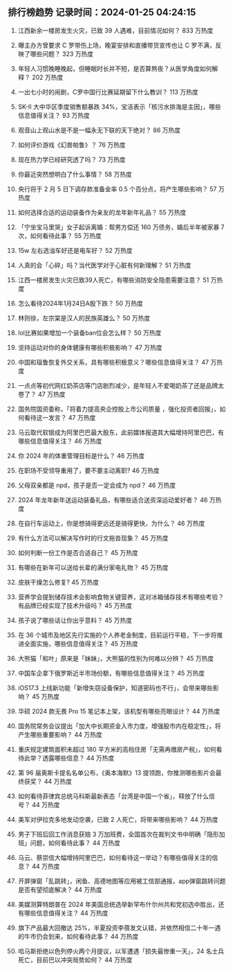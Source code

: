 
## 排行榜趋势 记录时间：2024-01-25 04:24:15
  
  1. 江西新余一楼房发生火灾，已致 39 人遇难，目前情况如何？ 833 万热度
    
  2. 曝主办方曾要求 C 罗带伤上场，晚宴安排和直播带货宣传也让 C 罗不满，反映了哪些问题？ 323 万热度
    
  3. 年轻人习惯晚睡晚起，但睡眠时长并不短，是否算熬夜？从医学角度如何解释？ 202 万热度
    
  4. 一出七小时的闹剧，C罗中国行比赛延期留下什么教训？ 113 万热度
    
  5. SK-II 大中华区季度销售额暴跌 34%，宝洁表示「核污水排海是主因」，哪些信息值得关注？ 93 万热度
    
  6. 观音山上观山水是不是一幅永无下联的天下绝对？ 86 万热度
    
  7. 如何评价游戏《幻兽帕鲁》？ 76 万热度
    
  8. 现在热力学已经研究透了吗？ 73 万热度
    
  9. 你最近突然想明白了什么事情？ 58 万热度
    
  10. 央行将于 2 月 5 日下调存款准备金率 0.5 个百分点，将产生哪些影响？ 57 万热度
    
  11. 如何选择合适的运动装备作为亲友的龙年新年礼品？ 55 万热度
    
  12. 「宁坐宝马里哭」女子起诉离婚：帮男方偿还 160 万债务，婚后半年被家暴 7 次，如何看待此事？ 55 万热度
    
  13. 15w 左右选油车好还是电车好？ 52 万热度
    
  14. 人真的会「心碎」吗？当代医学对于心脏有何新理解？ 51 万热度
    
  15. 江西一楼房发生火灾已致39人死亡，有哪些消防安全隐患需要注意？ 51 万热度
    
  16. 怎么看待2024年1月24日A股下跌？ 50 万热度
    
  17. 林则徐，左宗棠是汉人的民族英雄么？ 50 万热度
    
  18. lol比赛如果增加一个装备ban位会怎么样？ 50 万热度
    
  19. 坚持运动对你的身体健康有哪些积极影响？ 47 万热度
    
  20. 中国和瑙鲁恢复外交关系，具有哪些积极意义？哪些信息值得关注？ 47 万热度
    
  21. 一点点等初代网红奶茶店等门店剧烈减少，是年轻人不爱喝奶茶了还是品牌太卷了？ 47 万热度
    
  22. 国务院国资委称，「将着力提高央企控股上市公司质量 ，强化投资者回报」，如何看待这一发言？ 47 万热度
    
  23. 马云取代软银成为阿里巴巴最大股东，此前媒体报道其大幅增持阿里巴巴，有哪些信息值得关注？ 46 万热度
    
  24. 你 2024 年的体重管理目标是什么？ 46 万热度
    
  25. 在职场不受领导重用了，要不要主动离职? 46 万热度
    
  26. 父母双亲都是 npd，孩子是否一定会成为 npd？ 46 万热度
    
  27. 2024 年龙年新年送运动装备礼品，有哪些适合送资深运动爱好者？ 46 万热度
    
  28. 在自行车运动上，你是想骑得更远还是骑得更快，为什么？ 46 万热度
    
  29. 有什么方法可以解决写作时的行文拖沓现象？ 45 万热度
    
  30. 如何判断一份工作是否合适自己？ 45 万热度
    
  31. 有哪些在新年可以送给长辈的满分家电礼物？ 45 万热度
    
  32. 皮肤干燥怎么修复? 45 万热度
    
  33. 营养学会提到储存技术会影响食物关键营养，这对冰箱储存技术有哪些考验？有品牌已经实现了技术升级吗？ 45 万热度
    
  34. 孩子说了哪些话让你出乎意料？ 45 万热度
    
  35. 在 36 个城市及地区先行实施的个人养老金制度，目前运行平稳，下一步将推进全面实施，哪些信息值得关注？ 45 万热度
    
  36. 大熊猫「和叶」原来是「妹妹」，大熊猫的性别为何难以分辨？ 45 万热度
    
  37. 中国车企拿下俄罗斯近半市场份额，有哪些信息值得关注？ 45 万热度
    
  38. iOS17.3 上线新功能「新增失窃设备保护，知道密码也不行」，会带来哪些影响？ 45 万热度
    
  39. 华硕 2024 款无畏 Pro 15 笔记本上架，该机型有哪些亮眼设计？ 44 万热度
    
  40. 国务院常务会议提出「加大中长期资金入市力度，增强股市内在稳定性」，将产生哪些重要影响？ 44 万热度
    
  41. 重庆规定建筑面积未超过 180 平方米的高档住房「无需再缴房产税」，如何看待此举？透露哪些信息？ 44 万热度
    
  42. 第 96 届奥斯卡提名名单公布，《奥本海默》13 提领跑，你推测哪些影片会最终获奖？ 44 万热度
    
  43. 如何看待菲律宾总统马科斯最新表态「台湾是中国一个省」，释放了什么信号？ 44 万热度
    
  44. 美军对伊拉克多地发动空袭，已致 2 人死亡，将带来哪些影响？ 44 万热度
    
  45. 男子下班后回工作消息获赔 3 万加班费，全国首次在裁判文书中明确「隐形加班」问题，如何看待此事？ 44 万热度
    
  46. 马云、蔡崇信大幅增持阿里巴巴，如何看待这一举动？有哪些值得关注的信息？ 44 万热度
    
  47. 开屏弹窗「乱跳转」，闲鱼、高德地图等应用被工信部通报，app弹窗跳转问题是否有望彻底解决？ 44 万热度
    
  48. 美媒测算特朗普在 2024 年美国总统选举新罕布什尔州共和党初选中胜出，还有哪些信息值得关注？ 44 万热度
    
  49. 旗下产品最大回撤达 25%，半夏投资李蓓发文认错，并依然相信二十年一遇的牛市仍会到来，如何看待此事？ 44 万热度
    
  50. 哈马斯拒绝以色列停火两个月提议，以军遭遇「损失最惨重一天」，24 名士兵死亡，目前巴以冲突局势如何？ 44 万热度
    